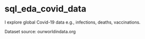 # sql_eda_covid_data
I explore global Covid-19 data e.g., infections, deaths, vaccinations.

Dataset source: ourworldindata.org
